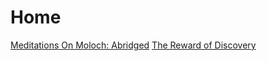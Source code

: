 Home
=============

[Meditations On Moloch: Abridged](pages/meditationsonmoloch.md)
[The Reward of Discovery](pages/therewardofdiscovery.md)

